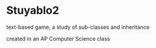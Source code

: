 Stuyablo2
=========

text-based game, a study of sub-classes and inheritance

created in an AP Computer Science class
